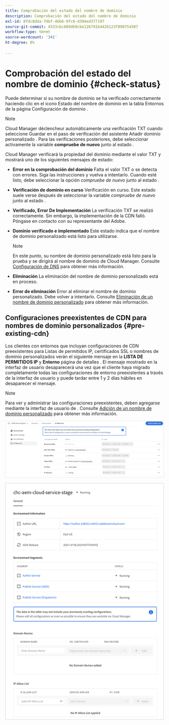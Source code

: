 ```yaml
---
title: Comprobación del estado del nombre de dominio
description: Comprobación del estado del nombre de dominio
exl-id: 8fdc8dda-7dbf-46b6-9fc6-d304ed377197
source-git-commit: 4533cbc689d69cbe126791b4426123f890754507
workflow-type: tm+mt
source-wordcount: '341'
ht-degree: 0%

---
```


# Comprobación del estado del nombre de dominio {#check-status}

Puede determinar si su nombre de dominio se ha verificado correctamente haciendo clic en el icono Estado del nombre de dominio en la tabla Entornos de la página Configuración de dominio .

>[!NOTE]
>Cloud Manager déclencheur automáticamente una verificación TXT cuando seleccione Guardar en el paso de verificación del asistente Añadir dominio personalizado . Para las verificaciones posteriores, debe seleccionar activamente la variable **compruebe de nuevo** junto al estado .

Cloud Manager verificará la propiedad del dominio mediante el valor TXT y mostrará uno de los siguientes mensajes de estado:

* **Error en la comprobación del dominio**
Falta el valor TXT o se detecta con errores. Siga las instrucciones y vuelva a intentarlo. Cuando esté listo, debe seleccionar la opción 
*compruebe de nuevo* junto al estado .

* **Verificación de dominio en curso**
Verificación en curso. Este estado suele verse después de seleccionar la variable 
*compruebe de nuevo* junto al estado .

* **Verificado, Error De Implementación**
La verificación TXT se realizó correctamente. Sin embargo, la implementación de la CDN falló. Póngase en contacto con su representante del Adobe.

* **Dominio verificado e implementado**
Este estado indica que el nombre de dominio personalizado está listo para utilizarse.
   >[!NOTE]
   >En este punto, su nombre de dominio personalizado está listo para la prueba y se dirigirá al nombre de dominio de Cloud Manager. Consulte [Configuración de DNS](/help/implementing/cloud-manager/custom-domain-names/configure-dns-settings.md) para obtener más información.

* **Eliminación**
La eliminación del nombre de dominio personalizado está en proceso.

* **Error de eliminación**
Error al eliminar el nombre de dominio personalizado. Debe volver a intentarlo. Consulte [Eliminación de un nombre de dominio personalizado](/help/implementing/cloud-manager/custom-domain-names/delete-custom-domain-name.md) para obtener más información.


## Configuraciones preexistentes de CDN para nombres de dominio personalizados {#pre-existing-cdn}

Los clientes con entornos que incluyan configuraciones de CDN preexistentes para Listas de permitidos IP, certificados SSL o nombres de dominio personalizados verán el siguiente mensaje en la **LISTA DE PERMITIDOS IP** y **Entorno** página de detalles . El mensaje mostrado en la interfaz de usuario desaparecerá una vez que el cliente haya migrado completamente todas las configuraciones de entorno preexistentes a través de la interfaz de usuario y puede tardar entre 1 y 2 días hábiles en desaparecer el mensaje.

>[!NOTE]
>Para ver y administrar las configuraciones preexistentes, deben agregarse mediante la interfaz de usuario de . Consulte [Adición de un nombre de dominio personalizado](/help/implementing/cloud-manager/custom-domain-names/add-custom-domain-name.md) para obtener más información.

![](/help/implementing/cloud-manager/assets/ip-allow-list-message1.png)

![](/help/implementing/cloud-manager/assets/ip-allow-list-message2.png)
